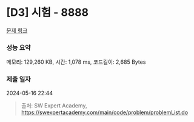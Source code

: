 # [D3] 시험 - 8888 

[문제 링크](https://swexpertacademy.com/main/code/problem/problemDetail.do?contestProbId=AW45RuSae2gDFAQ7) 

### 성능 요약

메모리: 129,260 KB, 시간: 1,078 ms, 코드길이: 2,685 Bytes

### 제출 일자

2024-05-16 22:44



> 출처: SW Expert Academy, https://swexpertacademy.com/main/code/problem/problemList.do